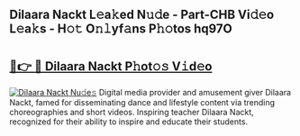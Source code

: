 ## Dilaara Nackt L𝚎a𝚔ed N𝚞𝚍e - Part-CHB Vi𝚍𝚎o L𝚎a𝚔s - H𝚘𝚝 O𝚗𝚕yf𝚊ns P𝚑𝚘tos hq97O

# <h2><a href="http://kf2okpo.oniu.top/?m=Dilaara+Nackt">🔗👉 🔴 Dilaara Nackt P𝚑ot𝚘𝚜 V𝚒d𝚎o</a></h2>

[![Dilaara Nackt Nu𝚍e𝚜](https://i.imgur.com/0qMVB7G.gif)](http://kf2okpo.oniu.top/?m=Dilaara+Nackt)
Digital media provider and amusement giver Dilaara Nackt, famed for disseminating dance and lifestyle content via trending choreographies and short videos. Inspiring teacher Dilaara Nackt, recognized for their ability to inspire and educate their students.  
